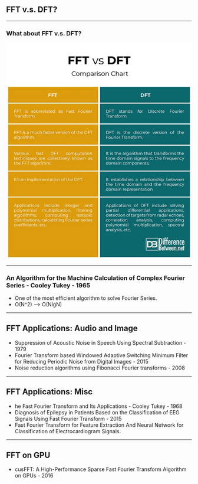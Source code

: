 ## FFT v.s. DFT?

---

### What about FFT v.s. DFT?
![img](/literature/jotarios/img/fftvsdft.jpeg)

---

### An Algorithm for the Machine Calculation of Complex Fourier Series - Cooley Tukey - 1965

+ One of the most efficient algorithm to solve Fourier Series.
+ O(N^2) --> O(NlgN)

---

## FFT Applications: Audio and Image

+ Suppression of Acoustic Noise in Speech Using Spectral Subtraction - 1979
+ Fourier Transform based Windowed Adaptive Switching Minimum Filter for Reducing Periodic Noise from Digital Images - 2015
+ Noise reduction algorithms using Fibonacci Fourier transforms - 2008

---

## FFT Applications: Misc

+ he Fast Fourier Transform and Its Applications - Cooley Tukey - 1968
+ Diagnosis of Epilepsy in Patients Based on the Classification of EEG Signals Using Fast Fourier Transform - 2015
+ Fast Fourier Transform for Feature Extraction And Neural Network for Classification of Electrocardiogram Signals.

---

## FFT on GPU

+ cusFFT: A High-Performance Sparse Fast Fourier Transform Algorithm on GPUs - 2016
